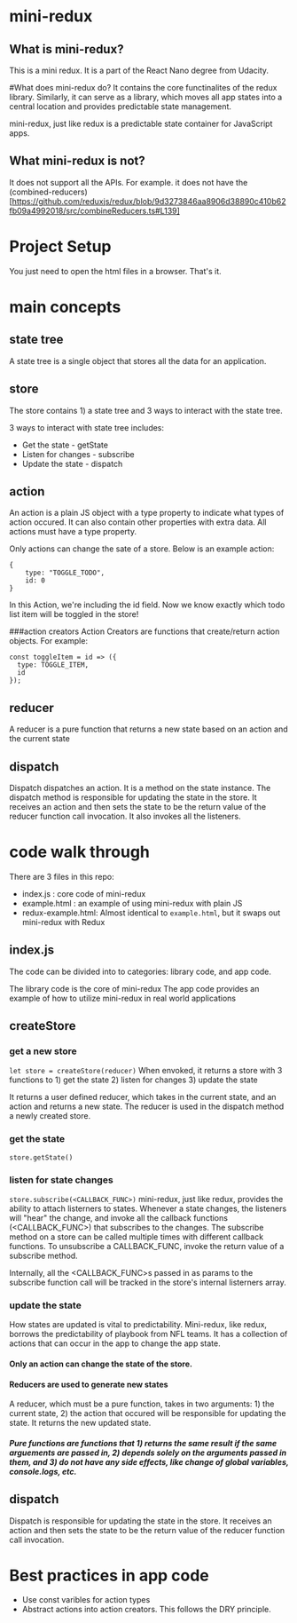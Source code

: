 # mini-redux
## What is mini-redux?
This is a mini redux. It is a part of the React Nano degree from Udacity.

#What does mini-redux do?
It contains the core functinalites of the redux library. Similarly, it can serve as a library, which moves all app states into a central location and provides predictable state management.

mini-redux, just like redux is a predictable state container for JavaScript apps.

## What mini-redux is not?
It does not support all the APIs. For example. it does not have the (combined-reducers)[https://github.com/reduxjs/redux/blob/9d3273846aa8906d38890c410b62fb09a4992018/src/combineReducers.ts#L139]

# Project Setup
You just need to open the html files in a browser. That's it.

# main concepts
## state tree
A state tree is a single object that stores all the data for an application.

## store
The store contains 1) a state tree and 3 ways to interact with the state tree.

3 ways to interact with state tree includes:
- Get the state - getState
- Listen for changes - subscribe
- Update the state - dispatch

## action 
An action is a plain JS object with a type property to indicate what types of action occured. It can also contain other properties with extra data. All actions must have a type property.

Only actions can change the sate of a store.
Below is an example action: 
```
{
    type: "TOGGLE_TODO",
    id: 0
}
```
In this Action, we're including the id field. Now we know exactly which todo list item will be toggled in the store!

###action creators 
Action Creators are functions that create/return action objects. For example:
```
const toggleItem = id => ({
  type: TOGGLE_ITEM,
  id
});
```
## reducer
A reducer is a pure function that returns a new state based on an action and the current state

## dispatch 
Dispatch dispatches an action. It is a method on the state instance. 
The dispatch method is responsible for updating the state in the store. It receives an action and then sets the state to be the return value of the reducer function call invocation.
It also invokes all the listeners.

# code walk through
There are 3 files in this repo:
- index.js : core code of mini-redux
- example.html : an example of using mini-redux with plain JS
- redux-example.html: Almost identical to `example.html`, but it swaps out mini-redux with Redux

## index.js
The code can be divided into to categories: library code, and app code. 

The library code is the core of mini-redux
The app code provides an example of how to utilize mini-redux in real world applications

## createStore
### get a new store
`let store = createStore(reducer)`
When envoked, it returns a store with 3 functions to 1) get the state 2) listen for changes 3) update the state

It returns a user defined reducer, which takes in the current state, and an action and returns a new state. The reducer is used in the dispatch method a newly created store.  

### get the state
`store.getState()`

### listen for state changes
`store.subscribe(<CALLBACK_FUNC>)`
mini-redux, just like redux, provides the ability to attach listerners to states. Whenever a state changes, the listeners will "hear" the change, and invoke all the callback functions (<CALLBACK_FUNC>) that subscribes to the changes.
The subscribe method on a store can be called multiple times with different callback functions.
To unsubscribe a CALLBACK_FUNC, invoke the return value of a subscribe method.

Internally, all the <CALLBACK_FUNC>s passed in as params to the subscribe function call will be tracked in the store's internal listerners array.

### update the state
How states are updated is vital to predictability. Mini-redux, like redux, borrows the predictability of playbook from NFL teams. It has a collection of actions that can occur in the app to change the app state.

#### Only an action can change the state of the store.

#### Reducers are used to generate new states
A reducer, which must be a pure function, takes in two arguments: 1) the current state, 2) the action that occured will be responsible for updating the state. It returns the new updated state. 

##### Pure functions are functions that 1) returns the same result if the same arguements are passed in, 2) depends solely on the arguments passed in them, and 3) do not have any side effects, like change of global variables, console.logs, etc.

## dispatch 
Dispatch is responsible for updating the state in the store. It receives an action and then sets the state to be the return value of the reducer function call invocation. 

# Best practices in app code
- Use const varibles for action types
- Abstract actions into action creators. This follows the DRY principle.


